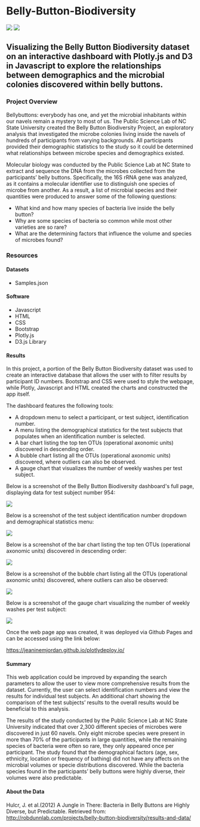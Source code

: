 # Belly-Button-Biodiversity

![](static/images/bacgif.gif) ![](static/images/bacteriagif2.gif) 

## Visualizing the Belly Button Biodiversity dataset on an interactive dashboard with Plotly.js and D3 in Javascript to explore the relationships between demographics and the microbial colonies discovered within belly buttons. 
 
### Project Overview
Bellybuttons: everybody has one, and yet the microbial inhabitants within our navels remain a mystery to most of us. The Public Science Lab of NC State University created the Belly Button Biodiversity Project, an exploratory analysis that investigated the microbe colonies living inside the navels of hundreds of participants from varying backgrounds. All participants provided their demographic statistics to the study so it could be determined what relationships between microbe species and demographics existed. 

Molecular biology was conducted by the Public Science Lab at NC State to extract and sequence the DNA from the microbes collected from the participants’ belly buttons. Specifically, the 16S rRNA gene was analyzed, as it contains a molecular identifier use to distinguish one species of microbe from another. As a result, a list of microbial species and their quantities were produced to answer some of the following questions:

* What kind and how many species of bacteria live inside the belly button?
* Why are some species of bacteria so common while most other varieties are so rare?
* What are the determining factors that influence the volume and species of microbes found?

### Resources

#### Datasets

* Samples.json

#### Software

* Javascript
* HTML
* CSS
* Bootstrap
* Plotly.js
* D3.js Library

#### Results
In this project, a portion of the Belly Button Biodiversity dataset was used to create an interactive database that allows the user with to filter results by participant ID numbers. Bootstrap and CSS were used to style the webpage, while Plotly, Javascript and HTML created the charts and constructed the app itself.  

The dashboard features the following tools:

* A dropdown menu to select a participant, or test subject, identification number.
* A menu listing the demographical statistics for the test subjects that populates when an identification number is selected.
* A bar chart listing the top ten OTUs (operational axonomic units) discovered in descending order.
* A bubble chart listing all the OTUs (operational axonomic units) discovered, where outliers can also be observed. 
* A gauge chart that visualizes the number of weekly washes per test subject.

Below is a screenshot of the Belly Button Biodiversity dashboard's full page, displaying data for test subject number 954:

![](static/images/fullpage.jpg)

Below is a screenshot of the test subject identification number dropdown and demographical statistics menu:

![](static/images/options.jpg)

Below is a screenshot of the bar chart listing the top ten OTUs (operational axonomic units) discovered in descending order:

![](static/images/bar.jpg)

Below is a screenshot of the bubble chart listing all the OTUs (operational axonomic units) discovered, where outliers can also be observed:

![](static/images/bubble.jpg)

Below is a screenshot of the gauge chart visualizing the number of weekly washes per test subject:

![](static/images/gauge.jpg)

Once the web page app was created, it was deployed via Github Pages and can be accessed using the link below:

https://jeaninemjordan.github.io/plotlydeploy.io/ 

#### Summary

This web application could be improved by expanding the search parameters to allow the user to view more comprehensive results from the dataset. Currently, the user can select identification numbers and view the results for individual test subjects.  An additional chart showing the comparison of the test subjects’ results to the overall results would be beneficial to this analysis. 

The results of the study conducted by the Public Science Lab at NC State University indicated that over 2,300 different species of microbes were discovered in just 60 navels. Only eight microbe species were present in more than 70% of the participants in large quantities, while the remaining species of bacteria were often so rare, they only appeared once per participant. The study found that the demographical factors (age, sex, ethnicity, location or frequency of bathing) did not have any affects on the microbial volumes or specie distributions discovered. While the bacteria species found in the participants’ belly buttons were highly diverse, their volumes were also predictable. 

#### About the Data

Hulcr, J. et al.(2012) A Jungle in There: Bacteria in Belly Buttons are Highly Diverse, but Predictable. Retrieved from: http://robdunnlab.com/projects/belly-button-biodiversity/results-and-data/ 
